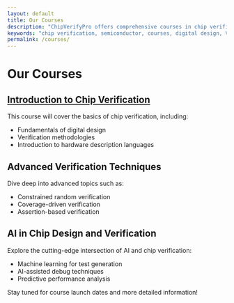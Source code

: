 ```yaml
---
layout: default
title: Our Courses
description: "ChipVerifyPro offers comprehensive courses in chip verification, helping you master the skills needed in the semiconductor industry."
keywords: "chip verification, semiconductor, courses, digital design, VLSI"
permalink: /courses/
---
```


# Our Courses

## [Introduction to Chip Verification](intro-to-chip-verification/)
This course will cover the basics of chip verification, including:
- Fundamentals of digital design
- Verification methodologies
- Introduction to hardware description languages

## Advanced Verification Techniques
Dive deep into advanced topics such as:
- Constrained random verification
- Coverage-driven verification
- Assertion-based verification

## AI in Chip Design and Verification
Explore the cutting-edge intersection of AI and chip verification:
- Machine learning for test generation
- AI-assisted debug techniques
- Predictive performance analysis

Stay tuned for course launch dates and more detailed information!
